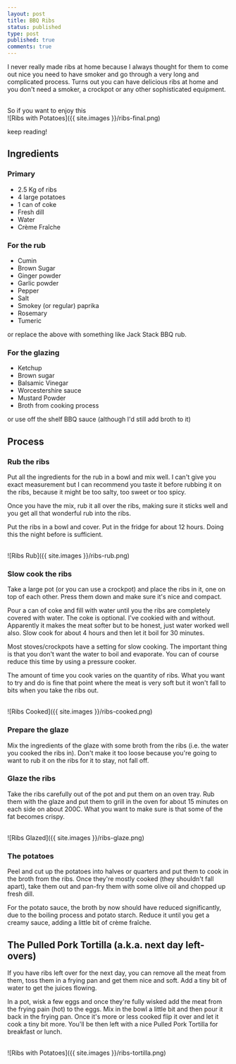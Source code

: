 ```yaml
---
layout: post
title: BBQ Ribs
status: published
type: post
published: true
comments: true
---
```


I never really made ribs at home because I always thought for them to come out nice you need to have smoker and go through a very long and complicated process. Turns out you can have delicious ribs at home and you don't need a smoker, a crockpot or any other sophisticated equipment.

<br/>
So if you want to enjoy this

<br/>
![Ribs with Potatoes]({{ site.images }}/ribs-final.png)
<br/>

keep reading!

## Ingredients

### Primary 

* 2.5 Kg of ribs
* 4 large potatoes
* 1 can of coke
* Fresh dill 
* Water
* Crème Fraîche

### For the rub

* Cumin
* Brown Sugar
* Ginger powder
* Garlic powder
* Pepper
* Salt
* Smokey (or regular) paprika
* Rosemary
* Tumeric

or replace the above with something like Jack Stack BBQ rub. 
 
### For the glazing 

* Ketchup
* Brown sugar
* Balsamic Vinegar
* Worcestershire sauce
* Mustard Powder
* Broth from cooking process

or use off the shelf BBQ sauce (although I'd still add broth to it)

## Process

### Rub the ribs

Put all the ingredients for the rub in a bowl and mix well. I can't give you exact measurement but I can recommend you taste it before rubbing it on the ribs, because it might be too salty, too sweet or too spicy.
<br/>

Once you have the mix, rub it all over the ribs, making sure it sticks well and you get all that wonderful rub into the ribs.
<br/>

Put the ribs in a bowl and cover. Put in the fridge for about 12 hours. Doing this the night before is sufficient.

<br/>
![Ribs Rub]({{ site.images }}/ribs-rub.png)
<br/>


### Slow cook the ribs

Take a large pot (or you can use a crockpot) and place the ribs in it, one on top of each other. Press them down and make sure it's nice and compact.
<br/>

Pour a can of coke and fill with water until you the ribs are completely covered with water. The coke is optional. I've cookied with and without. Apparently it makes the meat softer but to be honest, just water worked well also. Slow cook for about 4 hours and then let it boil for 30 minutes.
<br/>

Most stoves/crockpots have a setting for slow cooking. The important thing is that you don't want the water to boil and evaporate. You can of course reduce this time by using a pressure cooker. 
<br/>

The amount of time you cook varies on the quantity of ribs. What you want to try and do is fine that point where the meat is very soft but it won't fall to bits when you take the ribs out. 

<br/>
![Ribs Cooked]({{ site.images }}/ribs-cooked.png)
<br/>

### Prepare the glaze 

Mix the ingredients of the glaze with some broth from the ribs (i.e. the water you cooked the ribs in). Don't make it too loose because you're going to want to rub it on the ribs for it to stay, not fall off.

### Glaze the ribs

Take the ribs carefully out of the pot and put them on an oven tray. Rub them with the glaze and put them to grill in the oven for about 15 minutes on each side on about 200C. What you want to make sure is that some of the fat becomes crispy. 

<br/>
![Ribs Glazed]({{ site.images }}/ribs-glaze.png)
<br/>

### The potatoes

Peel and cut up the potatoes into halves or quarters and put them to cook in the broth from the ribs. Once they're mostly cooked (they shouldn't fall apart), take them out and pan-fry them with some olive oil and chopped up fresh dill.
<br/>

For the potato sauce, the broth by now should have reduced significantly, due to the boiling process and potato starch. Reduce it until you get a creamy sauce, adding a little bit of crème fraîche. 


## The Pulled Pork Tortilla (a.k.a. next day left-overs)  

If you have ribs left over for the next day, you can remove all the meat from them, toss them in a frying pan and get them nice and soft. Add a tiny bit of water to get the juices flowing. 
<br/>

In a pot, wisk a few eggs and once they're fully wisked add the meat from the frying pain (hot) to the eggs. Mix in the bowl a little bit and then pour it back in the frying pan. Once it's more or less cooked flip it over and let it cook a tiny bit more. You'll be then left with a nice Pulled Pork Tortilla for breakfast or lunch.

<br/>
![Ribs with Potatoes]({{ site.images }}/ribs-tortilla.png)
<br/>




